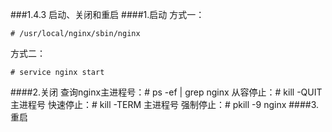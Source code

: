###1.4.3 启动、关闭和重启
####1.启动
方式一：
```
# /usr/local/nginx/sbin/nginx
```
方式二：
```
# service nginx start
```
####2.关闭
查询nginx主进程号：# ps -ef | grep nginx
从容停止：# kill -QUIT 主进程号
快速停止：# kill -TERM 主进程号
强制停止：# pkill -9 nginx
####3.重启
